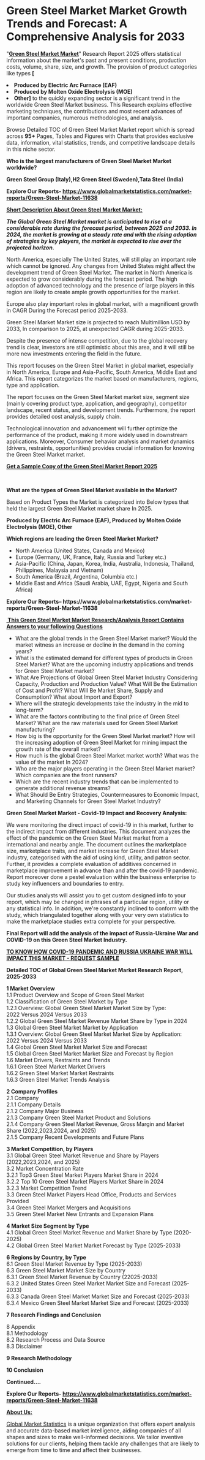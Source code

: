 <H1>Green Steel Market Market Growth Trends and Forecast: A Comprehensive Analysis for 2033</H1><p>"<strong><a href="https://www.globalmarketstatistics.com/market-reports/Green-Steel-Market-11638">Green Steel Market Market</a></strong>" Research Report 2025 offers statistical information about the market's past and present conditions, production costs, volume, share, size, and growth. The provision of product categories like types&nbsp;<strong>[<li>Produced by Electric Arc Furnace (EAF)<li>Produced by Molten Oxide Electrolysis (MOE)<li>Other]</strong>&nbsp;to the quickly expanding sector is a significant trend in the worldwide Green Steel Market business. This Research explains effective marketing techniques, the contributions and most recent advances of important companies, numerous methodologies, and analysis.</p><p>Browse Detailed TOC of Green Steel Market Market report which is spread across&nbsp;<strong>95+</strong>&nbsp;Pages, Tables and Figures with Charts that provides exclusive data, information, vital statistics, trends, and competitive landscape details in this niche sector.</p><p><strong>Who is the largest manufacturers of Green Steel Market Market worldwide?</strong></p><p><strong>Green Steel Group (Italy),H2 Green Steel (Sweden),Tata Steel (India)</strong></p><p><strong>Explore Our Reports-&nbsp;<a href="https://www.globalmarketstatistics.com/market-reports/Green-Steel-Market-11638">https://www.globalmarketstatistics.com/market-reports/Green-Steel-Market-11638</a></strong></p><p><strong><u>Short Description About Green Steel Market Market:</u></strong></p><p><strong><em>The Global Green Steel Market market is anticipated to rise at a considerable rate during the forecast period, between 2025 and 2033. In 2024, the market is growing at a steady rate and with the rising adoption of strategies by key players, the market is expected to rise over the projected horizon.</em></strong></p><p>North America, especially The United States, will still play an important role which cannot be ignored. Any changes from United States might affect the development trend of Green Steel Market. The market in North America is expected to grow considerably during the forecast period. The high adoption of advanced technology and the presence of large players in this region are likely to create ample growth opportunities for the market.</p><p>Europe also play important roles in global market, with a magnificent growth in CAGR During the Forecast period 2025-2033.</p><p>Green Steel Market Market size is projected to reach Multimillion USD by 2033, In comparison to 2025, at unexpected CAGR during 2025-2033.</p><p>Despite the presence of intense competition, due to the global recovery trend is clear, investors are still optimistic about this area, and it will still be more new investments entering the field in the future.</p><p>This report focuses on the Green Steel Market in global market, especially in North America, Europe and Asia-Pacific, South America, Middle East and Africa. This report categorizes the market based on manufacturers, regions, type and application.</p><p>The report focuses on the Green Steel Market market size, segment size (mainly covering product type, application, and geography), competitor landscape, recent status, and development trends. Furthermore, the report provides detailed cost analysis, supply chain.</p><p>Technological innovation and advancement will further optimize the performance of the product, making it more widely used in downstream applications. Moreover, Consumer behavior analysis and market dynamics (drivers, restraints, opportunities) provides crucial information for knowing the Green Steel Market market.</p><p><strong><u>Get a Sample Copy of the Green Steel Market Report 2025</u></strong></p><p>&nbsp;</p><p><strong>What are the types of Green Steel Market available in the Market?</strong></p><p>Based on Product Types the Market is categorized into Below types that held the largest Green Steel Market market share In 2025.</p><p><strong>Produced by Electric Arc Furnace (EAF), Produced by Molten Oxide Electrolysis (MOE), Other</strong></p><p><strong>Which regions are leading the Green Steel Market Market?</strong></p><ul><li>North America (United States, Canada and Mexico)</li><li>Europe (Germany, UK, France, Italy, Russia and Turkey etc.)</li><li>Asia-Pacific (China, Japan, Korea, India, Australia, Indonesia, Thailand, Philippines, Malaysia and Vietnam)</li><li>South America (Brazil, Argentina, Columbia etc.)</li><li>Middle East and Africa (Saudi Arabia, UAE, Egypt, Nigeria and South Africa)</li></ul><p><strong>Explore Our Reports&ndash;&nbsp;https://www.globalmarketstatistics.com/market-reports/Green-Steel-Market-11638</strong></p><p><strong><u>&nbsp;This Green Steel Market Market Research/Analysis Report Contains Answers to your following Questions</u></strong></p><ul><li>What are the global trends in the Green Steel Market market? Would the market witness an increase or decline in the demand in the coming years?</li><li>What is the estimated demand for different types of products in Green Steel Market? What are the upcoming industry applications and trends for Green Steel Market market?</li><li>What Are Projections of Global Green Steel Market Industry Considering Capacity, Production and Production Value? What Will Be the Estimation of Cost and Profit? What Will Be Market Share, Supply and Consumption? What about Import and Export?</li><li>Where will the strategic developments take the industry in the mid to long-term?</li><li>What are the factors contributing to the final price of Green Steel Market? What are the raw materials used for Green Steel Market manufacturing?</li><li>How big is the opportunity for the Green Steel Market market? How will the increasing adoption of Green Steel Market for mining impact the growth rate of the overall market?</li><li>How much is the global Green Steel Market market worth? What was the value of the market In 2024?</li><li>Who are the major players operating in the Green Steel Market market? Which companies are the front runners?</li><li>Which are the recent industry trends that can be implemented to generate additional revenue streams?</li><li>What Should Be Entry Strategies, Countermeasures to Economic Impact, and Marketing Channels for Green Steel Market Industry?</li></ul><p><strong>Green Steel Market Market - Covid-19 Impact and Recovery Analysis:</strong></p><p>We were monitoring the direct impact of covid-19 in this market, further to the indirect impact from different industries. This document analyzes the effect of the pandemic on the Green Steel Market market from a international and nearby angle. The document outlines the marketplace size, marketplace traits, and market increase for Green Steel Market industry, categorised with the aid of using kind, utility, and patron sector. Further, it provides a complete evaluation of additives concerned in marketplace improvement in advance than and after the covid-19 pandemic. Report moreover done a pestel evaluation within the business enterprise to study key influencers and boundaries to entry.</p><p>Our studies analysts will assist you to get custom designed info to your report, which may be changed in phrases of a particular region, utility or any statistical info. In addition, we're constantly inclined to conform with the study, which triangulated together along with your very own statistics to make the marketplace studies extra complete for your perspective.</p><p><strong>Final Report will add the analysis of the impact of Russia-Ukraine War and COVID-19 on this Green Steel Market Industry.</strong></p><p><strong><u><a href="https://www.globalmarketstatistics.com/market-reports/Green-Steel-Market-11638">TO KNOW HOW COVID-19 PANDEMIC AND RUSSIA UKRAINE WAR WILL IMPACT THIS MARKET - REQUEST SAMPLE</a></u></strong></p><p><strong>Detailed TOC of Global Green Steel Market Market Research Report, 2025-2033</strong></p><p><strong>1 Market Overview</strong><br /> 1.1 Product Overview and Scope of Green Steel Market<br /> 1.2 Classification of Green Steel Market by Type<br /> 1.2.1 Overview: Global Green Steel Market Market Size by Type: 2022&nbsp;Versus 2024 Versus 2033<br /> 1.2.2 Global Green Steel Market Revenue Market Share by Type in 2024<br /> 1.3 Global Green Steel Market Market by Application<br /> 1.3.1 Overview: Global Green Steel Market Market Size by Application: 2022&nbsp;Versus 2024 Versus 2033<br /> 1.4 Global Green Steel Market Market Size and Forecast<br /> 1.5 Global Green Steel Market Market Size and Forecast by Region<br /> 1.6 Market Drivers, Restraints and Trends<br /> 1.6.1 Green Steel Market Market Drivers<br /> 1.6.2 Green Steel Market Market Restraints<br /> 1.6.3 Green Steel Market Trends Analysis</p><p><strong>2 Company Profiles</strong><br /> 2.1 Company<br /> 2.1.1 Company Details<br /> 2.1.2 Company Major Business<br /> 2.1.3 Company Green Steel Market Product and Solutions<br /> 2.1.4 Company Green Steel Market Revenue, Gross Margin and Market Share (2022,2023,2024, and 2025)<br /> 2.1.5 Company Recent Developments and Future Plans</p><p><strong>3 Market Competition, by Players</strong><br /> 3.1 Global Green Steel Market Revenue and Share by Players (2022,2023,2024, and 2025)<br /> 3.2 Market Concentration Rate<br /> 3.2.1 Top3 Green Steel Market Players Market Share in 2024<br /> 3.2.2 Top 10 Green Steel Market Players Market Share in 2024<br /> 3.2.3 Market Competition Trend<br /> 3.3 Green Steel Market Players Head Office, Products and Services Provided<br /> 3.4 Green Steel Market Mergers and Acquisitions<br /> 3.5 Green Steel Market New Entrants and Expansion Plans</p><p><strong>4 Market Size Segment by Type</strong><br /> 4.1 Global Green Steel Market Revenue and Market Share by Type (2020-2025)<br /> 4.2 Global Green Steel Market Market Forecast by Type (2025-2033)</p><p><strong>6 Regions by Country, by Type</strong><br /> 6.1 Green Steel Market Revenue by Type (2025-2033)<br /> 6.3 Green Steel Market Market Size by Country<br /> 6.3.1 Green Steel Market Revenue by Country (22025-2033)<br /> 6.3.2 United States Green Steel Market Market Size and Forecast (2025-2033)<br /> 6.3.3 Canada Green Steel Market Market Size and Forecast (2025-2033)<br /> 6.3.4 Mexico Green Steel Market Market Size and Forecast (2025-2033)</p><p><strong>7 Research Findings and Conclusion</strong></p><p>8 Appendix<br /> 8.1 Methodology<br /> 8.2 Research Process and Data Source<br /> 8.3 Disclaimer</p><p><strong>9 Research Methodology</strong></p><p><strong>10 Conclusion</strong></p><p><strong>Continued&hellip;.</strong></p><p><strong>Explore Our Reports-&nbsp;<a href="https://www.globalmarketstatistics.com/market-reports/Green-Steel-Market-11638">https://www.globalmarketstatistics.com/market-reports/Green-Steel-Market-11638</a></strong></p><p><strong><u>About Us:</u></strong></p><p><a href="https://www.globalmarketstatistics.com/">Global Market Statistics</a> is a unique organization that offers expert analysis and accurate data-based market intelligence, aiding companies of all shapes and sizes to make well-informed decisions. We tailor inventive solutions for our clients, helping them tackle any challenges that are likely to emerge from time to time and affect their businesses.</p><p>&nbsp;</p>
